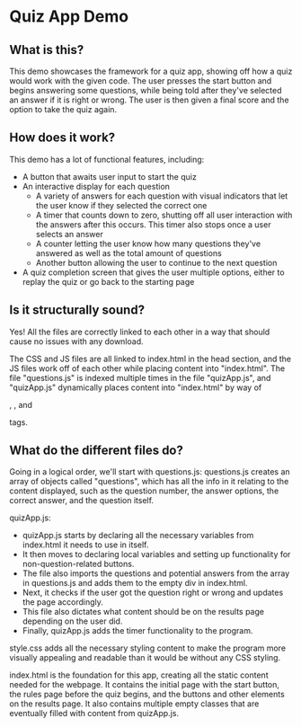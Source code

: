 # Quiz App Demo

## What is this?

This demo showcases the framework for a quiz app, showing off how a quiz would work with the given code. The user presses the start button and begins answering some questions, while being told after they've selected an answer if it is right or wrong. The user is then given a final score and the option to take the quiz again.

## How does it work?

This demo has a lot of functional features, including:

- A button that awaits user input to start the quiz
- An interactive display for each question
  - A variety of answers for each question with visual indicators that let the user know if they selected the correct one
  - A timer that counts down to zero, shutting off all user interaction with the answers after this occurs. This timer also stops once a user selects an answer
  - A counter letting the user know how many questions they've answered as well as the total amount of questions
  - Another button allowing the user to continue to the next question
- A quiz completion screen that gives the user multiple options, either to replay the quiz or go back to the starting page

## Is it structurally sound?

Yes! All the files are correctly linked to each other in a way that should cause no issues with any download. 

The CSS and JS files are all linked to index.html in the head section, and the JS files work off of each other while placing content into "index.html". The file "questions.js" is indexed multiple times in the file "quizApp.js", and "quizApp.js" dynamically places content into "index.html" by way of <div>, <span>, and <p> tags.

## What do the different files do?

Going in a logical order, we'll start with questions.js:
questions.js creates an array of objects called "questions", which has all the info in it relating to the content displayed, such as the question number, the answer options, the correct answer, and the question itself.

quizApp.js:
- quizApp.js starts by declaring all the necessary variables from index.html it needs to use in itself. 
- It then moves to declaring local variables and setting up functionality for non-question-related buttons.
- The file also imports the questions and potential answers from the array in questions.js and adds them to the empty div in index.html.
- Next, it checks if the user got the question right or wrong and updates the page accordingly.
- This file also dictates what content should be on the results page depending on the user did.
- Finally, quizApp.js adds the timer functionality to the program.

style.css adds all the necessary styling content to make the program more visually appealing and readable than it would be without any CSS styling.

index.html is the foundation for this app, creating all the static content needed for the webpage. It contains the initial page with the start button, the rules page before the quiz begins, and the buttons and other elements on the results page. It also contains multiple empty classes that are eventually filled with content from quizApp.js.